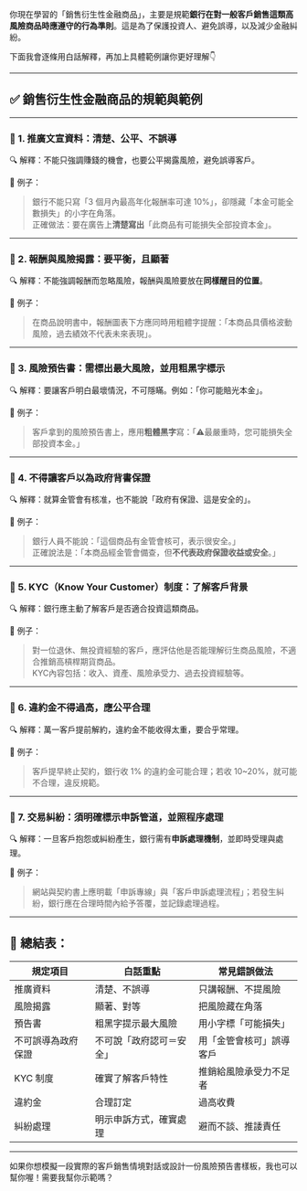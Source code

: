 你現在學習的「銷售衍生性金融商品」，主要是規範**銀行在對一般客戶銷售這類高風險商品時應遵守的行為準則**。這是為了保護投資人、避免誤導，以及減少金融糾紛。

下面我會逐條用白話解釋，再加上具體範例讓你更好理解👇

---

## ✅ 銷售衍生性金融商品的規範與範例

---

### 🔹 1. **推廣文宣資料：清楚、公平、不誤導**

🔍 解釋：不能只強調賺錢的機會，也要公平揭露風險，避免誤導客戶。

🧠 例子：
> 銀行不能只寫「3 個月內最高年化報酬率可達 10%」，卻隱藏「本金可能全數損失」的小字在角落。  
> 正確做法：要在廣告上**清楚寫出**「此商品有可能損失全部投資本金」。

---

### 🔹 2. **報酬與風險揭露：要平衡，且顯著**

🔍 解釋：不能強調報酬而忽略風險，報酬與風險要放在**同樣醒目的位置**。

🧠 例子：
> 在商品說明書中，報酬圖表下方應同時用粗體字提醒：「本商品具價格波動風險，過去績效不代表未來表現」。

---

### 🔹 3. **風險預告書：需標出最大風險，並用粗黑字標示**

🔍 解釋：要讓客戶明白最壞情況，不可隱瞞。例如：「你可能賠光本金」。

🧠 例子：
> 客戶拿到的風險預告書上，應用**粗體黑字**寫：「⚠️最嚴重時，您可能損失全部投資本金。」

---

### 🔹 4. **不得讓客戶以為政府背書保證**

🔍 解釋：就算金管會有核准，也不能說「政府有保證、這是安全的」。

🧠 例子：
> 銀行人員不能說：「這個商品有金管會核可，表示很安全。」  
> 正確說法是：「本商品經金管會備查，但**不代表政府保證收益或安全**。」

---

### 🔹 5. **KYC（Know Your Customer）制度：了解客戶背景**

🔍 解釋：銀行應主動了解客戶是否適合投資這類商品。

🧠 例子：
> 對一位退休、無投資經驗的客戶，應評估他是否能理解衍生商品風險，不適合推銷高槓桿期貨商品。  
> KYC內容包括：收入、資產、風險承受力、過去投資經驗等。

---

### 🔹 6. **違約金不得過高，應公平合理**

🔍 解釋：萬一客戶提前解約，違約金不能收得太重，要合乎常理。

🧠 例子：
> 客戶提早終止契約，銀行收 1% 的違約金可能合理；若收 10~20%，就可能不合理，違反規範。

---

### 🔹 7. **交易糾紛：須明確標示申訴管道，並照程序處理**

🔍 解釋：一旦客戶抱怨或糾紛產生，銀行需有**申訴處理機制**，並即時受理與處理。

🧠 例子：
> 網站與契約書上應明載「申訴專線」與「客戶申訴處理流程」；若發生糾紛，銀行應在合理時間內給予答覆，並記錄處理過程。

---

## 📝 總結表：

| 規定項目 | 白話重點 | 常見錯誤做法 |
|----------|-----------|----------------|
| 推廣資料 | 清楚、不誤導 | 只講報酬、不提風險 |
| 風險揭露 | 顯著、對等 | 把風險藏在角落 |
| 預告書 | 粗黑字提示最大風險 | 用小字標「可能損失」 |
| 不可誤導為政府保證 | 不可說「政府認可＝安全」 | 用「金管會核可」誤導客戶 |
| KYC 制度 | 確實了解客戶特性 | 推銷給風險承受力不足者 |
| 違約金 | 合理訂定 | 過高收費 |
| 糾紛處理 | 明示申訴方式，確實處理 | 避而不談、推諉責任 |

---

如果你想模擬一段實際的客戶銷售情境對話或設計一份風險預告書樣板，我也可以幫你喔！需要我幫你示範嗎？